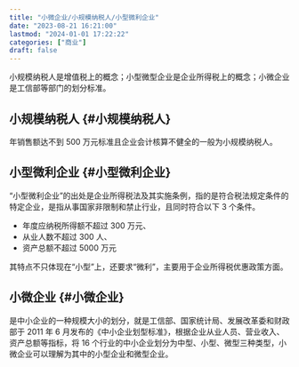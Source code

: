```yaml
---
title: "小微企业/小规模纳税人/小型微利企业"
date: "2023-08-21 16:21:00"
lastmod: "2024-01-01 17:22:22"
categories: ["商业"]
draft: false
---
```


小规模纳税人是增值税上的概念；小型微型企业是企业所得税上的概念；小微企业是工信部等部门的划分标准。


## 小规模纳税人 {#小规模纳税人}

年销售额达不到 500 万元标准且企业会计核算不健全的一般为小规模纳税人。


## 小型微利企业 {#小型微利企业}

“小型微利企业”的出处是企业所得税法及其实施条例，指的是符合税法规定条件的特定企业，是指从事国家非限制和禁止行业，且同时符合以下 3 个条件。

-   年度应纳税所得额不超过 300 万元、
-   从业人数不超过 300 人、
-   资产总额不超过 5000 万元

其特点不只体现在“小型”上，还要求“微利”，主要用于企业所得税优惠政策方面。


## 小微企业 {#小微企业}

是中小企业的一种规模大小的划分，就是工信部、国家统计局、发展改革委和财政部于 2011 年 6 月发布的《中小企业划型标准》，根据企业从业人员、营业收入、资产总额等指标，将 16 个行业的中小企业划分为中型、小型、微型三种类型，小微企业可以理解为其中的小型企业和微型企业。